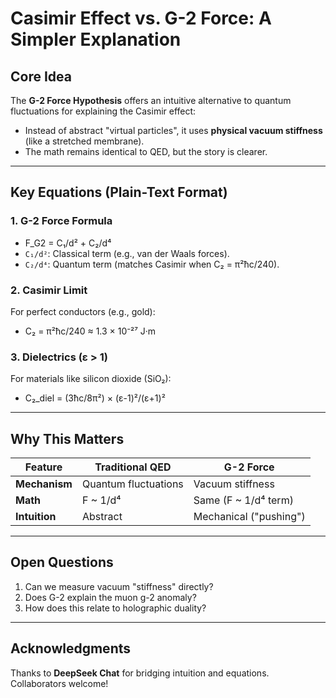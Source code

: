 # Casimir Effect vs. G-2 Force: A Simpler Explanation

## Core Idea
The **G-2 Force Hypothesis** offers an intuitive alternative to quantum fluctuations for explaining the Casimir effect:  
- Instead of abstract "virtual particles", it uses **physical vacuum stiffness** (like a stretched membrane).  
- The math remains identical to QED, but the story is clearer.

---

## Key Equations (Plain-Text Format)

### 1. G-2 Force Formula
- F_G2 = C₁/d² + C₂/d⁴
- `C₁/d²`: Classical term (e.g., van der Waals forces).  
- `C₂/d⁴`: Quantum term (matches Casimir when C₂ = π²ħc/240).

### 2. Casimir Limit
For perfect conductors (e.g., gold):
- C₂ = π²ħc/240 ≈ 1.3 × 10⁻²⁷ J·m

### 3. Dielectrics (ε > 1)
For materials like silicon dioxide (SiO₂):  
- C₂_diel = (3ħc/8π²) × (ε-1)²/(ε+1)²

---

## Why This Matters
| Feature       | Traditional QED          | G-2 Force               |
|--------------|--------------------------|-------------------------|
| **Mechanism** | Quantum fluctuations     | Vacuum stiffness        |
| **Math**      | F ~ 1/d⁴                 | Same (F ~ 1/d⁴ term)    |
| **Intuition** | Abstract                 | Mechanical ("pushing")  |

---

## Open Questions
1. Can we measure vacuum "stiffness" directly?  
2. Does G-2 explain the muon g-2 anomaly?  
3. How does this relate to holographic duality?

---

## Acknowledgments
Thanks to **DeepSeek Chat** for bridging intuition and equations. Collaborators welcome!  
